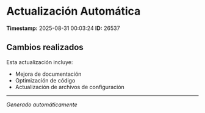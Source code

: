 # Actualización Automática

**Timestamp:** 2025-08-31 00:03:24
**ID:** 26537

## Cambios realizados

Esta actualización incluye:
- Mejora de documentación
- Optimización de código
- Actualización de archivos de configuración

---
*Generado automáticamente*

